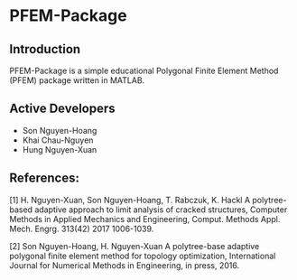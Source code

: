 # PFEM-Package

## Introduction

PFEM-Package is a simple educational Polygonal Finite Element Method (PFEM) package written in MATLAB.

## Active Developers
- Son Nguyen-Hoang
- Khai Chau-Nguyen
- Hung Nguyen-Xuan 

## References:
 [1]  H. Nguyen-Xuan, Son Nguyen-Hoang, T. Rabczuk, K. Hackl
      A polytree-based adaptive approach to limit analysis of cracked structures,
      Computer Methods in Applied Mechanics and Engineering, Comput. Methods Appl. Mech. Engrg. 313(42) 2017 1006-1039.

 [2]  Son Nguyen-Hoang, H. Nguyen-Xuan
      A polytree-base adaptive polygonal finite element method for topology optimization, 
      International Journal for Numerical Methods in Engineering, in press, 2016.

